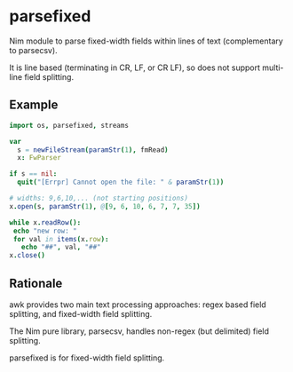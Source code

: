 # parsefixed

Nim module to parse fixed-width fields within lines of text (complementary to parsecsv).

It is line based (terminating in CR, LF, or CR LF), so does not support multi-line field splitting.

## Example
```Nim
import os, parsefixed, streams

var 
  s = newFileStream(paramStr(1), fmRead)
  x: FwParser

if s == nil:
  quit("[Errpr] Cannot open the file: " & paramStr(1))

# widths: 9,6,10,... (not starting positions)
x.open(s, paramStr(1), @[9, 6, 10, 6, 7, 7, 35])

while x.readRow():
 echo "new row: "
 for val in items(x.row):
   echo "##", val, "##"
x.close()
```
## Rationale
awk provides two main text processing approaches: regex based field splitting, and fixed-width field splitting.

The Nim pure library, parsecsv, handles non-regex (but delimited) field splitting.

parsefixed is for fixed-width field splitting.
